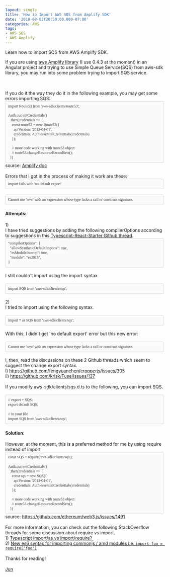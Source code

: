 ```yaml
---
layout: single
title: 'How to Import AWS SQS from Amplify SDK'
date: '2018-08-03T20:50:00.000-07:00'
categories: AWS
tags:
- AWS SQS
- AWS Amplify
---
```

Learn how to import SQS from AWS Amplify SDK.  

If you are using&nbsp;<a href="https://aws.github.io/aws-amplify/media/api_guide" target="_blank">aws Amplify library</a>&nbsp;(I use 0.4.3 at the moment) in an Angular project&nbsp;and trying to use Simple Queue Service(SQS) from aws-sdk library, you may run into some problem trying to import SQS service.<br /><br /><!--?xml version="1.0" encoding="UTF-8"?-->  <br /><div>If you do it the way they do it in the following example, you may get some errors importing SQS:<br /><!--?xml version="1.0" encoding="UTF-8"?-->  </div><div style="-en-codeblock: true; background-color: #fbfaf8; border-bottom-left-radius: 4px; border-bottom-right-radius: 4px; border-top-left-radius: 4px; border-top-right-radius: 4px; border: 1px solid rgba(0, 0, 0, 0.14902); box-sizing: border-box; color: #333333; font-family: Monaco, Menlo, Consolas, &quot;Courier New&quot;, monospace; font-size: 12px; padding: 8px;"><div><span style="font-family: &quot;monaco&quot;;">import Route53 from 'aws-sdk/clients/route53';</span></div><div><br style="font-family: Monaco;" /></div><div><span style="font-family: &quot;monaco&quot;;">Auth.currentCredentials()</span></div><div><span style="font-family: &quot;monaco&quot;;">&nbsp;&nbsp;.then(credentials =&gt; {</span></div><div><span style="font-family: &quot;monaco&quot;;">&nbsp;&nbsp;&nbsp;&nbsp;const route53 = new Route53({</span></div><div><span style="font-family: &quot;monaco&quot;;">&nbsp;&nbsp;&nbsp;&nbsp;&nbsp;&nbsp;apiVersion: '2013-04-01',</span></div><div><span style="font-family: &quot;monaco&quot;;">&nbsp;&nbsp;&nbsp;&nbsp;&nbsp;&nbsp;credentials: Auth.essentialCredentials(credentials)</span></div><div><span style="font-family: &quot;monaco&quot;;">&nbsp;&nbsp;&nbsp;&nbsp;});</span></div><div><br style="font-family: Monaco;" /></div><div><span style="font-family: &quot;monaco&quot;;">&nbsp;&nbsp;&nbsp;&nbsp;// more code working with route53 object</span></div><div><span style="font-family: &quot;monaco&quot;;">&nbsp;&nbsp;&nbsp;&nbsp;// route53.changeResourceRecordSets();</span></div><div><span style="font-family: &quot;monaco&quot;;">&nbsp;&nbsp;})</span></div></div>source: <a href="https://aws-amplify.github.io/amplify-js/media/authentication_guide.html#working-with-aws-service-objects" target="_blank">Amplify doc</a><br /><br />Errors that I got in the process of making it work are these:<br /><div style="background-color: #fbfaf8; border-radius: 4px; border: 1px solid rgba(0, 0, 0, 0.15); box-sizing: border-box; color: #333333; font-family: Monaco, Menlo, Consolas, &quot;Courier New&quot;, monospace; font-size: 12px; padding: 8px;"><span style="font-family: &quot;monaco&quot;;">import fails with 'no default export'</span></div><div><br /></div><div style="background-color: #fbfaf8; border-radius: 4px; border: 1px solid rgba(0, 0, 0, 0.15); box-sizing: border-box; color: #333333; font-family: Monaco, Menlo, Consolas, &quot;Courier New&quot;, monospace; font-size: 12px; padding: 8px;"><span style="font-family: &quot;monaco&quot;;">Cannot use 'new' with an expression whose type lacks a call or construct signature.</span></div><div><h4>Attempts:</h4>1) <br />I have tried suggestions by adding the following compilerOptions according to suggestions in this <a href="https://github.com/Microsoft/TypeScript-React-Starter/issues/8" target="_blank">Typescript-React-Starter Github thread</a>.<br /><div style="-en-codeblock: true; background-color: #fbfaf8; border-bottom-left-radius: 4px; border-bottom-right-radius: 4px; border-top-left-radius: 4px; border-top-right-radius: 4px; border: 1px solid rgba(0, 0, 0, 0.14902); box-sizing: border-box; color: #333333; font-family: Monaco, Menlo, Consolas, &quot;Courier New&quot;, monospace; font-size: 12px; padding: 8px;"><div><span style="font-family: &quot;monaco&quot;;">"compilerOptions": {</span></div><div><span style="font-family: &quot;monaco&quot;;">&nbsp; "allowSyntheticDefaultImports": true,</span></div><div><span style="font-family: &quot;monaco&quot;;">&nbsp; "esModuleInterop": true,</span></div><div><span style="font-family: &quot;monaco&quot;;">&nbsp; "module": "es2015",</span></div><div><span style="font-family: &quot;monaco&quot;;">}</span></div></div><br />I still couldn't import using the import syntax<br /><!--?xml version="1.0" encoding="UTF-8"?-->  <br /><div style="-en-codeblock: true; background-color: #fbfaf8; border-bottom-left-radius: 4px; border-bottom-right-radius: 4px; border-top-left-radius: 4px; border-top-right-radius: 4px; border: 1px solid rgba(0, 0, 0, 0.14902); box-sizing: border-box; color: #333333; font-family: Monaco, Menlo, Consolas, &quot;Courier New&quot;, monospace; font-size: 12px; padding: 8px;"><span style="font-family: &quot;monaco&quot;;">import SQS from 'aws-sdk/clients/sqs';</span></div><br />2)<br />I tried to import using the following syntax.<br /><div style="-en-clipboard: true;"></div><!--?xml version="1.0" encoding="UTF-8"?-->  <br /><div style="-en-codeblock: true; background-color: #fbfaf8; border-bottom-left-radius: 4px; border-bottom-right-radius: 4px; border-top-left-radius: 4px; border-top-right-radius: 4px; border: 1px solid rgba(0, 0, 0, 0.14902); box-sizing: border-box; color: #333333; font-family: Monaco, Menlo, Consolas, &quot;Courier New&quot;, monospace; font-size: 12px; padding: 8px;"><span style="font-family: &quot;monaco&quot;;">import * as SQS from 'aws-sdk/clients/sqs';</span></div><br />With this, I didn't get 'no default export' error but this new error:<br /><div style="-webkit-text-stroke-width: 0px; color: black; font-family: Times; font-size: medium; font-style: normal; font-variant-caps: normal; font-variant-ligatures: normal; font-weight: 400; letter-spacing: normal; orphans: 2; text-align: start; text-decoration-color: initial; text-decoration-style: initial; text-indent: 0px; text-transform: none; white-space: normal; widows: 2; word-spacing: 0px;"></div><br /><div style="-webkit-text-stroke-width: 0px; background-color: #fbfaf8; border-radius: 4px; border: 1px solid rgba(0, 0, 0, 0.15); box-sizing: border-box; color: #333333; font-family: monaco, menlo, consolas, &quot;courier new&quot;, monospace; font-size: 12px; font-style: normal; font-variant-caps: normal; font-variant-ligatures: normal; font-weight: 400; letter-spacing: normal; orphans: 2; padding: 8px; text-align: start; text-decoration-color: initial; text-decoration-style: initial; text-indent: 0px; text-transform: none; white-space: normal; widows: 2; word-spacing: 0px;"><div style="margin: 0px;"><span style="font-family: &quot;monaco&quot;;">Cannot use 'new' with an expression whose type lacks a call or construct signature.</span></div></div><br />I, then, read the discussions on these 2 Github threads which seem to suggest the change export syntax.<br />i) https://github.com/fengyuanchen/cropperjs/issues/305<br />ii) https://github.com/krisk/Fuse/issues/137<br /><br />If you modify aws-sdk/clients/sqs.d.ts to the following, you can import SQS.<br /><!--?xml version="1.0" encoding="UTF-8"?-->  <br /><div style="-en-codeblock: true; background-color: #fbfaf8; border-bottom-left-radius: 4px; border-bottom-right-radius: 4px; border-top-left-radius: 4px; border-top-right-radius: 4px; border: 1px solid rgba(0, 0, 0, 0.14902); box-sizing: border-box; color: #333333; font-family: Monaco, Menlo, Consolas, &quot;Courier New&quot;, monospace; font-size: 12px; padding: 8px;"><div><span style="font-family: &quot;monaco&quot;;">// export = SQS;</span></div><div><span style="font-family: &quot;monaco&quot;;">export default SQS;<br /><br />// in your file</span></div><div><!--?xml version="1.0" encoding="UTF-8"?-->  <span style="font-family: &quot;monaco&quot;;">import SQS from 'aws-sdk/clients/sqs';</span></div></div><h4>Solution:&nbsp;</h4></div><div>However, at the moment, this is a preferred method for me by using require instead of import</div><div><div style="-en-codeblock: true; background-color: #fbfaf8; border-bottom-left-radius: 4px; border-bottom-right-radius: 4px; border-top-left-radius: 4px; border-top-right-radius: 4px; border: 1px solid rgba(0, 0, 0, 0.14902); box-sizing: border-box; color: #333333; font-family: Monaco, Menlo, Consolas, &quot;Courier New&quot;, monospace; font-size: 12px; padding: 8px;"><div><span style="font-family: &quot;monaco&quot;;">const SQS = require('aws-sdk/clients/sqs');</span></div><div><span style="font-family: &quot;monaco&quot;;"><br /></span></div><div><span style="font-family: &quot;monaco&quot;;">Auth.currentCredentials()</span></div><div><span style="font-family: &quot;monaco&quot;;">&nbsp;&nbsp;.then(credentials =&gt; {</span></div><div><span style="font-family: &quot;monaco&quot;;">&nbsp;&nbsp;&nbsp;&nbsp;const sqs&nbsp;= new SQS({</span></div><div><span style="font-family: &quot;monaco&quot;;">&nbsp;&nbsp;&nbsp;&nbsp;&nbsp;&nbsp;apiVersion: '2013-04-01',</span></div><div><span style="font-family: &quot;monaco&quot;;">&nbsp;&nbsp;&nbsp;&nbsp;&nbsp;&nbsp;credentials: Auth.essentialCredentials(credentials)</span></div><div><span style="font-family: &quot;monaco&quot;;">&nbsp;&nbsp;&nbsp;&nbsp;});</span></div><div><br style="font-family: Monaco;" /></div><div><span style="font-family: &quot;monaco&quot;;">&nbsp;&nbsp;&nbsp;&nbsp;// more code working with route53 object</span></div><div><span style="font-family: &quot;monaco&quot;;">&nbsp;&nbsp;&nbsp;&nbsp;// route53.changeResourceRecordSets();</span></div><div><span style="font-family: &quot;monaco&quot;;">&nbsp;&nbsp;})</span></div></div></div>source:&nbsp;<a href="https://github.com/ethereum/web3.js/issues/1491">https://github.com/ethereum/web3.js/issues/1491</a><br /><br />For more information, you can check out the following StackOverflow threads&nbsp;for some discussion about require vs import.<br />1) <a href="https://stackoverflow.com/questions/35706164/typescript-import-as-vs-import-require" target="_blank">Typescript import/as vs import/require?&nbsp;</a><br />2) <a href="https://stackoverflow.com/questions/29596714/new-es6-syntax-for-importing-commonjs-amd-modules-i-e-import-foo-require" target="_blank">New es6 syntax for importing commonjs / amd modules i.e. `import foo = require('foo')`</a><br /><br />Thanks for reading!<br /><br /><a href="http://www.language-diary.com/p/jun711-language-diary.html" target="_blank">Jun</a><br /><br />